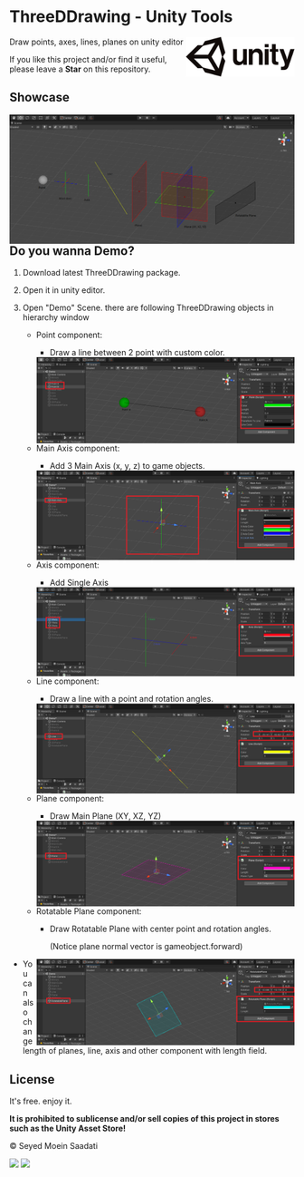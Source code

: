 # ThreeDDrawing - Unity Tools

<img src="https://github.com/seyedmoeinsaadati/ThreeDDrawing/blob/main/media/unitylogo.png" align="right" height="70px">

Draw points, axes, lines, planes on unity editor

If you like this project and/or find it useful, please leave a **Star** on this repository.

## Showcase

<img src="https://github.com/seyedmoeinsaadati/ThreeDDrawing/blob/main/media/main.png" align="right">

## Do you wanna Demo?

1. Download latest ThreeDDrawing package.

2. Open it in unity editor.

3. Open "Demo" Scene. there are following ThreeDDrawing objects in hierarchy window 

   * Point component:

     - Draw a line between 2 point with custom color.

     <img src="https://github.com/seyedmoeinsaadati/ThreeDDrawing/blob/main/media/point.png" align="right">

   * Main Axis component:

     * Add 3 Main Axis (x, y, z) to game objects.

     <img src="https://github.com/seyedmoeinsaadati/ThreeDDrawing/blob/main/media/main axes.png" align="right">

   * Axis component:

     * Add Single Axis 

     <img src="https://github.com/seyedmoeinsaadati/ThreeDDrawing/blob/main/media/axis.png" align="right">

   * Line component:

     * Draw a line with a point and rotation angles.

     <img src="https://github.com/seyedmoeinsaadati/ThreeDDrawing/blob/main/media/line.png" align="right">

   * Plane component:

     * Draw Main Plane (XY, XZ, YZ)

     <img src="https://github.com/seyedmoeinsaadati/ThreeDDrawing/blob/main/media/plane.png" align="right">

   * Rotatable Plane component:

     * Draw Rotatable Plane with center point and rotation angles.

       (Notice plane normal vector is gameobject.forward)

     <img src="https://github.com/seyedmoeinsaadati/ThreeDDrawing/blob/main/media/rotatablePlane.png" align="right">

* You can also change length of planes, line, axis and other component with length field.

  

## License

It's free. enjoy it. 

**It is prohibited to sublicense and/or sell copies of this project in stores such as the Unity Asset Store!**

© Seyed Moein Saadati

[![](https://img.shields.io/static/v1?label=Website&message=www.seyedmoeinsaadati.github.io&color=brightgreen)](https://www.seyedmoeinsaadati.github.io)
[![](https://img.shields.io/static/v1?label=G-mail&message=saadatimoin@gmail.com&color=blue)](mailto:saadatimoin@gmail.com)
